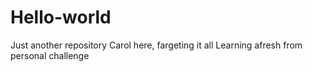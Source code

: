 # Hello-world
Just another repository
Carol here, fargeting it all
Learning afresh from personal challenge
